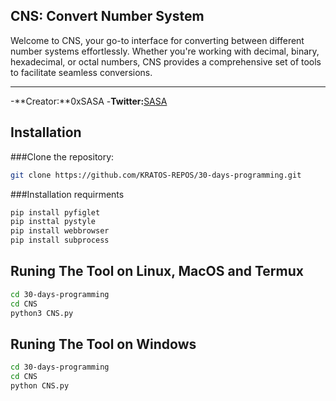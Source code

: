 ## CNS: Convert Number System

Welcome to CNS, your go-to interface for converting between different number systems effortlessly. 
Whether you're working with decimal, binary, hexadecimal, or octal numbers, 
CNS provides a comprehensive set of tools to facilitate seamless conversions.

---
-**Creator:**0xSASA
-**Twitter:**[SASA](https://twitter.com/s_a_s__a_)

## Installation

###Clone the repository:
```bash
git clone https://github.com/KRATOS-REPOS/30-days-programming.git
```
###Installation requirments
```bash
pip install pyfiglet
pip insttal pystyle
pip install webbrowser
pip install subprocess
```
## Runing The Tool on Linux, MacOS and Termux
```bash
cd 30-days-programming
cd CNS
python3 CNS.py
```

## Runing The Tool on Windows
```bash
cd 30-days-programming
cd CNS
python CNS.py
```
